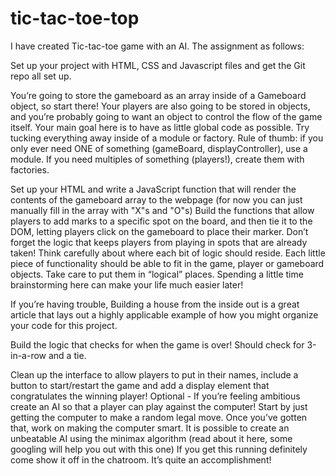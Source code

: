 # tic-tac-toe-top
I have created Tic-tac-toe game with an AI. The assignment as follows:


Set up your project with HTML, CSS and Javascript files and get the Git repo all set up.

You’re going to store the gameboard as an array inside of a Gameboard object, so start there! Your players are also going to be stored in objects, and you’re probably going to want an object to control the flow of the game itself.
  Your main goal here is to have as little global code as possible. Try tucking everything away inside of a module or factory. Rule of thumb: if you only ever need ONE of something 
  (gameBoard, displayController), use a module. If you need multiples of something (players!), create them with factories.

Set up your HTML and write a JavaScript function that will render the contents of the gameboard array to the webpage (for now you can just manually fill in the array with "X"s and "O"s)
Build the functions that allow players to add marks to a specific spot on the board, and then tie it to the DOM, letting players click on the gameboard to place their marker. Don’t forget the logic that keeps players from playing in spots that are already taken!
  Think carefully about where each bit of logic should reside. Each little piece of functionality should be able to fit in the game, player or gameboard objects. Take care to put them in “logical” places. Spending a little time brainstorming here can make your life much easier later!

If you’re having trouble, Building a house from the inside out is a great article that lays out a highly applicable example of how you might organize your code for this project.

Build the logic that checks for when the game is over! Should check for 3-in-a-row and a tie.

Clean up the interface to allow players to put in their names, include a button to start/restart the game and add a display element that congratulates the winning player!
  Optional - If you’re feeling ambitious create an AI so that a player can play against the computer!
  Start by just getting the computer to make a random legal move.
  Once you’ve gotten that, work on making the computer smart. It is possible to create an unbeatable AI using the minimax algorithm (read about it here, some googling will help you out with this one)
  If you get this running definitely come show it off in the chatroom. It’s quite an accomplishment!
